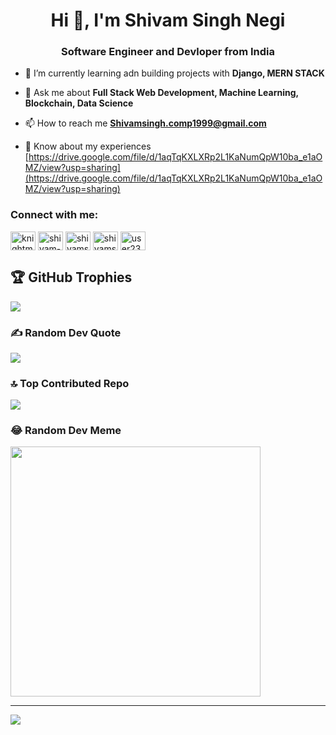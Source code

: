 <h1 align="center">Hi 👋, I'm Shivam Singh Negi</h1>
<h3 align="center"> Software Engineer and Devloper from India</h3>


- 🌱 I’m currently learning adn building projects with **Django, MERN STACK**

- 💬 Ask me about **Full Stack Web Development, Machine Learning, Blockchain, Data Science**

- 📫 How to reach me **Shivamsingh.comp1999@gmail.com**

- 📄 Know about my experiences [https://drive.google.com/file/d/1aqTqKXLXRp2L1KaNumQpW10ba_e1aOMZ/view?usp=sharing](https://drive.google.com/file/d/1aqTqKXLXRp2L1KaNumQpW10ba_e1aOMZ/view?usp=sharing)

<h3 align="left">Connect with me:</h3>
<p align="left">
<a href="https://twitter.com/knightmare_i" target="blank"><img align="center" src="https://raw.githubusercontent.com/rahuldkjain/github-profile-readme-generator/master/src/images/icons/Social/twitter.svg" alt="knightmare_i" height="30" width="40" /></a>
<a href="https://linkedin.com/in/shivam-singh-negi-3ba911a3" target="blank"><img align="center" src="https://raw.githubusercontent.com/rahuldkjain/github-profile-readme-generator/master/src/images/icons/Social/linked-in-alt.svg" alt="shivam-singh-negi-3ba911a3" height="30" width="40" /></a>
<a href="https://codesandbox.com/shivamsingh_comp1999" target="blank"><img align="center" src="https://raw.githubusercontent.com/rahuldkjain/github-profile-readme-generator/master/src/images/icons/Social/codesandbox.svg" alt="shivamsingh_comp1999" height="30" width="40" /></a>
<a href="https://www.hackerrank.com/shivamsingh_com1" target="blank"><img align="center" src="https://raw.githubusercontent.com/rahuldkjain/github-profile-readme-generator/master/src/images/icons/Social/hackerrank.svg" alt="shivamsingh_com1" height="30" width="40" /></a>
<a href="https://www.leetcode.com/user2342g" target="blank"><img align="center" src="https://raw.githubusercontent.com/rahuldkjain/github-profile-readme-generator/master/src/images/icons/Social/leet-code.svg" alt="user2342g" height="30" width="40" /></a>
</p>

## 🏆 GitHub Trophies
![](https://github-profile-trophy.vercel.app/?username=Shivam-Singh-Negi&theme=radical&no-frame=false&no-bg=true&margin-w=4)

### ✍️ Random Dev Quote
![](https://quotes-github-readme.vercel.app/api?type=horizontal&theme=tokyonight)

### 🔝 Top Contributed Repo
![](https://github-contributor-stats.vercel.app/api?username=Shivam-Singh-Negi&limit=5&theme=flat&combine_all_yearly_contributions=true)

### 😂 Random Dev Meme
<img src='https://randommeme-five.vercel.app/' style="height: 400px;"/>

---
[![](https://visitcount.itsvg.in/api?id=Shivam-Singh-Negi&icon=3&color=1)](https://visitcount.itsvg.in)

<!-- Proudly created with GPRM ( https://gprm.itsvg.in ) -->
